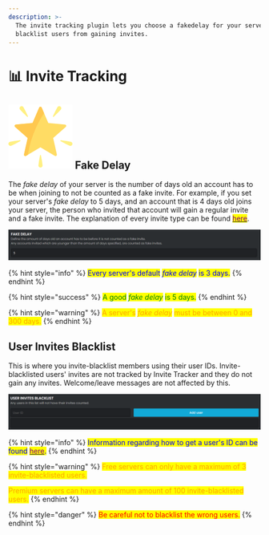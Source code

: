 ```yaml
---
description: >-
  The invite tracking plugin lets you choose a fakedelay for your server and
  blacklist users from gaining invites.
---
```


# 📊 Invite Tracking

## <img src="../../.gitbook/assets/premium.png" alt="" data-size="line"> Fake Delay

The _fake delay_ of your server is the number of days old an account has to be when joining to not be counted as a fake invite. For example, if you set your server's _fake delay_ to 5 days, and an account that is 4 days old joins your server, the person who invited that account will gain a regular invite and a fake invite. The explanation of every invite type can be found [<mark style="color:purple;">here</mark>](join-join-dm-and-leave-messages/types.md#invite-types).

![](<../../.gitbook/assets/image (13).png>)

{% hint style="info" %}
<mark style="color:blue;">Every server's default</mark> <mark style="color:blue;"></mark>_<mark style="color:blue;">fake delay</mark>_ <mark style="color:blue;"></mark><mark style="color:blue;">is 3 days.</mark>
{% endhint %}

{% hint style="success" %}
<mark style="color:green;">A good</mark> <mark style="color:green;"></mark>_<mark style="color:green;">fake delay</mark>_ <mark style="color:green;"></mark><mark style="color:green;">is 5 days.</mark>
{% endhint %}

{% hint style="warning" %}
<mark style="color:orange;">A server's</mark> <mark style="color:orange;"></mark>_<mark style="color:orange;">fake delay</mark>_ <mark style="color:orange;"></mark><mark style="color:orange;">must be between 0 and 300 days.</mark>
{% endhint %}

## User Invites Blacklist

This is where you invite-blacklist members using their user IDs. Invite-blacklisted users' invites are not tracked by Invite Tracker and they do not gain any invites. Welcome/leave messages are not affected by this.

![](<../../.gitbook/assets/image (7).png>)

{% hint style="info" %}
<mark style="color:blue;">Information regarding how to get a user's ID can be found</mark> [<mark style="color:purple;">here</mark>](../../information.md#copying-a-user-id)<mark style="color:blue;">.</mark>
{% endhint %}

{% hint style="warning" %}
<mark style="color:orange;">Free servers can only have a maximum of 3 invite-blacklisted users.</mark>

<mark style="color:orange;">Premium servers can have a maximum amount of 100 invite-blacklisted users.</mark>
{% endhint %}

{% hint style="danger" %}
<mark style="color:red;">Be careful not to blacklist the wrong users.</mark>
{% endhint %}
